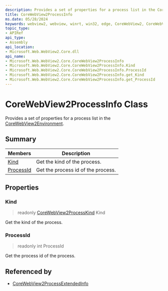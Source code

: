 ```yaml
---
description: Provides a set of properties for a process list in the CoreWebView2Environment.
title: CoreWebView2ProcessInfo
ms.date: 05/28/2024
keywords: webview2, webview, winrt, win32, edge, CoreWebView2, CoreWebView2Controller, browser control, edge html, CoreWebView2ProcessInfo
topic_type:
- APIRef
api_type:
- Assembly
api_location:
- Microsoft.Web.WebView2.Core.dll
api_name:
- Microsoft.Web.WebView2.Core.CoreWebView2ProcessInfo
- Microsoft.Web.WebView2.Core.CoreWebView2ProcessInfo.Kind
- Microsoft.Web.WebView2.Core.CoreWebView2ProcessInfo.ProcessId
- Microsoft.Web.WebView2.Core.CoreWebView2ProcessInfo.get_Kind
- Microsoft.Web.WebView2.Core.CoreWebView2ProcessInfo.get_ProcessId
---
```


# CoreWebView2ProcessInfo Class



Provides a set of properties for a process list in the [CoreWebView2Environment](corewebview2environment.md).

## Summary

Members|Description
--|--
[Kind](#kind) | Get the kind of the process.
[ProcessId](#processid) | Get the process id of the process.

## Properties

### Kind

> readonly  [CoreWebView2ProcessKind](corewebview2processkind.md) Kind

Get the kind of the process.

### ProcessId

> readonly  int ProcessId

Get the process id of the process.






## Referenced by

- [CoreWebView2ProcessExtendedInfo](corewebview2processextendedinfo.md)
